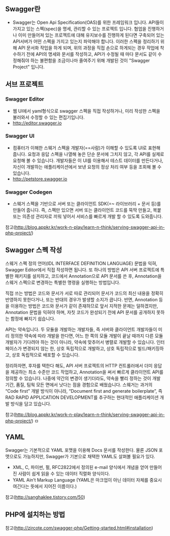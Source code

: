 ## Swagger란
* Swagger는 Open Api Specification(OAS)를 위한 프레임워크 입니다.
API들이 가지고 있는 스펙(spec)을 명세, 관리할 수 있는 프로젝트 입니다. 협업을 진행하거나 이미 만들어져 있는 프로젝트에 대해 유지보수를 진행하게 된다면 구축되어 있는 API서버가 어떤 스펙을 가지고 있는지 파악해야 합니다. 이러한 스펙을 정리하기 위해 API 문서화 작업을 하게 되며, 위의 과정을 직접 손으로 하게되는 경우 작업에 착수하기 전에 API의 명세와 문서를 작성하고,  API가 수정될 때 마다 문서도 같이 수정해줘야 하는  불편함을 조금이나마 줄여주기 위해 개발된 것이 "Swagger Project" 입니다.



## 서브 프로젝트
### Swagger Editor
- 웹 UI에서 yaml형식으로 swagger 스펙을 직접 작성하거나, 미리 작성한 스펙을 불러와서 수정할 수 있는 편집기입니다.
- http://editor.swagger.io

### Swagger UI
- 컴퓨터가 이해한 스웨거 스펙을 개발자(==사람)가 이해할 수 있도록 UI로 표현해 줍니다. 요청과 응답 스펙을 나열해 놓은 단순 문서에 그치지 않고, 각 API를 실제로 요청해 볼 수 있습니다. 개발자들은 이 UI를 이용해서 테스트 데이터를 만든다거나, 자신이 개발하는 애플리케이션에서 보낸 요청의 정상 처리 여부 등을 조회해 볼 수 있습니다.
- http://petstore.swagger.io

### Swagger Codegen
- 스웨거 스펙을 기반으로 서버 또는 클라이언트 SDK(=~ 라이브러리 + 문서 등)를 만들어 줍니다. 즉, 스펙만 있으면 서버 또는 클라이언트 코드를 뚝딱 만들고, 복붙 또는 의존성 관리자로 끼워 넣어서 서비스를 빠르게 개발 할 수 있도록 도와줍니다.

참고(http://blog.appkr.kr/work-n-play/learn-n-think/serving-swagger-api-in-php-project/)

## Swagger 스펙 작성
스웨거 스펙 정의 언어(IDL INTERFACE DEFINITION LANGUAGE) 문법을 익혀, Swagger Editor에서 직접 작성하면 됩니다. 또 하나의 방법은 API 서버 프로젝트에 특별한 패키지를 설치하고, 코드에서 Annotation으로 API 문서를 쓴 후, Annotation을 스웨거 스펙으로 변경하는 특별한 명령을 실행하는 방법입니다.

직접 쓰는 방법은 코드와 문서가 서로 따로 관리되어 문서가 코드의 최신 내용을 정확히 반영하지 못한다거나, 또는 반대의 경우가 발생할 소지가 큽니다. 반면, Annotation 등을 이용하는 방법은 코드와 문서가 같이 존재하므로 앞서 지적한 문제는 덜하겠지만, Annotation 문법을 익혀야 하며, 자칫 코드가 완성되기 전에 API 문서를 공개하지 못하는 함정에 빠지기 쉽습니다.

API는 약속입니다. 두 모듈을 개발하는 개발자들, 즉 서버와 클라이언트 개발자들이 미리 정의한 약속에 따라 개발을 한다면, 어느 한 쪽의 모듈 개발이 끝날 때까지 다른 모듈 개발자가 기다려야 하는 것이 아니라, 약속에 맞추어서 병렬로 개발할 수 있습니다. 인터페이스가 변경되지 않는 한, 상호 독립적으로 개발하고, 상호 독립적으로 빌드/패키징하고, 상호 독립적으로 배포할 수 있습니다.

정리하자면, 후자를 택한다 해도, API 서버 프로젝트의 HTTP 컨트롤러에서 더미 응답을 제공하는 최소 수준만 코드 작업하고, Annotation을 써서 빠르게 클라이언트 API를 정의할 수 있습니다. 나중에 약간의 변경이 생기더라도, 약속을 빨리 정하는 것이 개발 기간, 품질, 팀웍 모든 면에서 낫다는 점을 경험으로 배웠습니다. 스웨거는 과거의 “Code first” 개발 방식이 아니라, “Document first and generate boilerplate”, 즉 RAD RAPID APPLICATION DEVELOPMENT를 추구하는 현대적인 애플리케이션 개발 방식을 담고 있습니다.

참고(http://blog.appkr.kr/work-n-play/learn-n-think/serving-swagger-api-in-php-project/)
ㅁ
## YAML
Swagger는 기본적으로 YAML 포맷을 이용해 Docs 문서를 작성한다. 
물론 JSON 포맷으로도 가능하지만, Swagger가 기본으로 채택한 YAML도 살펴볼 필요가 있다.

- XML, C, 파이썬, 펄, RFC2822에서 정의된 e-mail 양식에서 개념을 얻어 만들어진 사람이 쉽게 읽을 수 있는 데이터 직렬화 양식이다.
- YAML Ain’t Markup Language (YAML은 마크업이 아닌 데이터 자체를 중요시 여긴다는 뜻에서 지어진 이름이다.)

참고(http://sanghaklee.tistory.com/50)

## PHP에 설치하는 방법
참고(http://zircote.com/swagger-php/Getting-started.html#installation)
